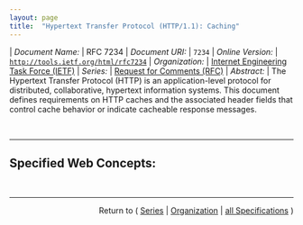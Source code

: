 ```yaml
---
layout: page
title:  "Hypertext Transfer Protocol (HTTP/1.1): Caching"
---
```


| *Document Name:* | RFC 7234
| *Document URI:* | `7234`
| *Online Version:* | [`http://tools.ietf.org/html/rfc7234`](http://tools.ietf.org/html/rfc7234)
| *Organization:* | [Internet Engineering Task Force (IETF)](..  "List of specification series by this organization")
| *Series:* | [Request for Comments (RFC)](.  "List of specifications in this series")
| *Abstract:* | The Hypertext Transfer Protocol (HTTP) is an application-level protocol for distributed, collaborative, hypertext information systems. This document defines requirements on HTTP caches and the associated header fields that control cache behavior or indicate cacheable response messages.

<br/>
<hr/>

## Specified Web Concepts:



<br/>
<hr/>

<p style="text-align: right">Return to ( <a href="./">Series</a> | <a href="../">Organization</a> | <a href="../../">all Specifications</a> )</p>